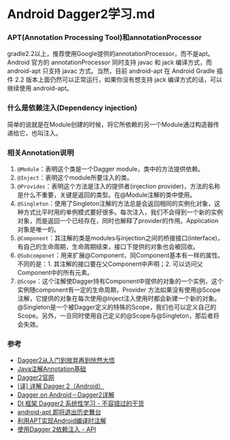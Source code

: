 # Android Dagger2学习.md

### APT(Annotation Processing Tool)和annotationProcessor
gradle2.2以上，推荐使用Google提供的annotationProcessor，而不是apt。Android 官方的 annotationProcessor 同时支持 javac 和 jack 编译方式，而 android-apt 只支持 javac 方式。当然，目前 android-apt 在 Android Gradle 插件 2.2 版本上面仍然可以正常运行，如果你没有想支持 jack 编译方式的话，可以继续使用 android-apt。

### 什么是依赖注入(Dependency injection)
简单的说就是在Module创建的时候，将它所依赖的另一个Module通过构造器传递给它，也叫注入。

### 相关Annotation说明
1. `@Module`：表明这个类是一个Dagger module，类中的方法提供依赖。
2. `@Inject`：表明这个module所要注入的类。
3. `@Provides`：表明这个方法是注入的提供者(injection provider)，方法的名称是什么不重要，关键是返回的类型。在@Module注解的类中使用。
4. `@Singleton`：使用了Singleton注解的方法总是会返回相同的实例化对象，这种方式比平时用的单例模式要好很多。每次注入，我们不会得到一个新的实例对象，而是返回一个已经存在，同时也解释了provider的作用。Application 对象是唯一的。
5. `@Component`：其注解的类是modules与injection之间的桥接接口(interface)，有自己的生命周期，生命周期结束，接口下提供的对象也会被回收。
6. `@Subcomponet`：用来扩展@Component，同Component基本有一样的属性。不同的是：1. 其注解的接口要在父Component中声明；2. 可以访问父Component中的所有元素。
7. `@Scope`：这个注解使Dagger持有Component中提供的对象的一个实例，这个实例随component有一定的生命周期，Provider 方法如果没有使用@Scope注解，它提供的对象在每次使用@Inject注入使用时都会新建一个新的对象。@Singleton是一个被Dagger定义的特殊的Scope，我们也可以定义自己的Scope。另外，一旦同时使用自己定义的@Scope与@Singleton，那后者将会失效。

### 参考
* [Dagger2从入门到放弃再到恍然大悟](https://www.jianshu.com/p/39d1df6c877d)
* [Java注解Annotation基础](http://www.open-open.com/lib/view/open1423558996951.html)
* [Dagger2官网](https://google.github.io/dagger/)
* [[译] 详解 Dagger 2（Android）](http://www.liuhaihua.cn/archives/70662.html)
* [Dagger on Android－Dagger2详解](http://blog.fidroid.com/post/android/dagger-on-android-dagger2xiang-jie)
* [DI 框架 Dagger2 系统性学习 - 不容错过的干货](https://juejin.im/entry/584e71298e450a006acc1b83)
* [android-apt 即将退出历史舞台](http://blog.csdn.net/asce1885/article/details/52878076)
* [利用APT实现Android编译时注解](http://blog.csdn.net/mcryeasy/article/details/52740041)
* [使用Dagger 2依赖注入 - API](https://juejin.im/entry/572232fc1532bc00624b5c8e)